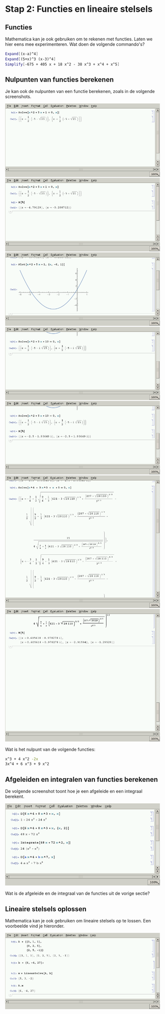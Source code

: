 # Stap 2: Functies en lineaire stelsels

## Functies

Mathematica kan je ook gebruiken om te rekenen met functies. Laten we hier eens mee experimenteren. Wat doen de volgende commando's?

```bash
Expand[(x-a)^4]
Expand[(5+x)^3 (x-3)^4]
Simplify[-675 + 405 x + 18 x^2 - 38 x^3 + x^4 + x^5]
```


## Nulpunten van functies berekenen

Je kan ook de nulpunten van een functie berekenen, zoals in de volgende screenshots.

![Nulpunt van een functie](nulpunt1.png)
![Nulpunt van een functie](nulpunt2.png)
![Nulpunt van een functie](nulpunt3.png)
![Nulpunt van een functie](nulpunt4.png)
![Nulpunt van een functie](nulpunt5.png)
![Nulpunt van een functie](nulpunt6.png)
![Nulpunt van een functie](nulpunt7.png)

Wat is het nulpunt van de volgende functies:

```bash
x^3 + 4 x^2 -2x
3x^4 + 6 x^3 + 9 x^2
```

## Afgeleiden en integralen van functies berekenen

De volgende screenshot toont hoe je een afgeleide en een integraal berekent.

![Afgeleide/Integraal van een functie](afgeleide.png)

Wat is de afgeleide en de integraal van de functies uit de vorige sectie?

## Lineaire stelsels oplossen

Mathematica kan je ook gebruiken om lineaire stelsels op te lossen. Een voorbeelde vind je hieronder.

![Lineair stelsel oplossen](matrix.png)
